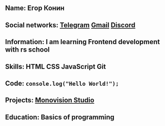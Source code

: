 ## Name: Егор Конин
## Social networks: [Telegram](https://telegram.me/Egor0744) [Gmail](http://malito:e.konin2@gmail.com/) [Discord](https://discord.com/users/255744048818552834)
## Information: I am learning Frontend development with rs school
## Skills: HTML CSS JavaScript Git
## Code: `console.log("Hello World!");`
## Projects: [Monovision Studio](https://isayka12.github.io/Monovision-Studio/src/)
## Education: Basics of programming

